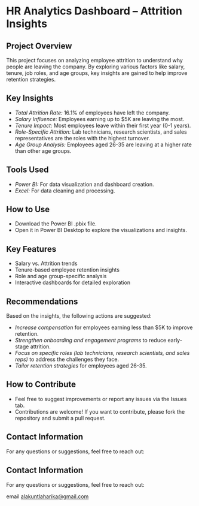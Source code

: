# HR Analytics Dashboard – Attrition Insights

## Project Overview
This project focuses on analyzing employee attrition to understand why people are leaving the company. By exploring various factors like salary, tenure, job roles, and age groups, key insights are gained to help improve retention strategies.

## Key Insights
- *Total Attrition Rate:* 16.1% of employees have left the company.
- *Salary Influence:* Employees earning up to $5K are leaving the most.
- *Tenure Impact:* Most employees leave within their first year (0-1 years).
- *Role-Specific Attrition:* Lab technicians, research scientists, and sales representatives are the roles with the highest turnover.
- *Age Group Analysis:* Employees aged 26-35 are leaving at a higher rate than other age groups.

## Tools Used
- *Power BI:* For data visualization and dashboard creation.
- *Excel:* For data cleaning and processing.


## How to Use
- Download the Power BI .pbix file.
- Open it in Power BI Desktop to explore the visualizations and insights.


## Key Features
- Salary vs. Attrition trends
- Tenure-based employee retention insights
- Role and age group-specific analysis
- Interactive dashboards for detailed exploration

## Recommendations
Based on the insights, the following actions are suggested:
- *Increase compensation* for employees earning less than $5K to improve retention.
- *Strengthen onboarding and engagement programs* to reduce early-stage attrition.
- *Focus on specific roles (lab technicians, research scientists, and sales reps)* to address the challenges they face.
- *Tailor retention strategies* for employees aged 26-35.

## How to Contribute
- Feel free to suggest improvements or report any issues via the Issues tab.
- Contributions are welcome! If you want to contribute, please fork the repository and submit a pull request.

## Contact Information

For any questions or suggestions, feel free to reach out:

## Contact Information

For any questions or suggestions, feel free to reach out:

 email alakuntlaharika@gmail.com


